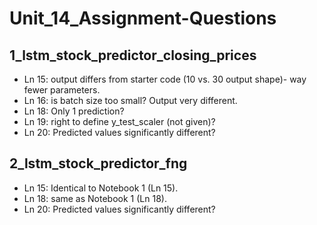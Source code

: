 # Unit_14_Assignment-Questions

## 1_lstm_stock_predictor_closing_prices 
* Ln 15: output differs from starter code (10 vs. 30 output shape)- way fewer parameters. 
* Ln 16: is batch size too small? Output very different. 
* Ln 18: Only 1 prediction? 
* Ln 19: right to define y_test_scaler (not given)? 
* Ln 20: Predicted values significantly different? 

## 2_lstm_stock_predictor_fng
* Ln 15: Identical to Notebook 1 (Ln 15). 
* Ln 18: same as Notebook 1 (Ln 18). 
* Ln 20: Predicted values significantly different? 
